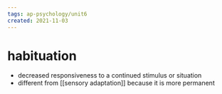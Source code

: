 ```yaml
---
tags: ap-psychology/unit6 
created: 2021-11-03
---
```


# habituation

- decreased responsiveness to a continued stimulus or situation
- different from [[sensory adaptation]] because it is more permanent 
